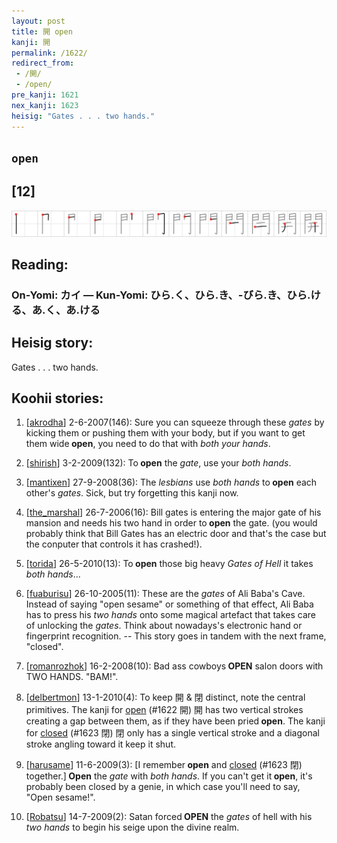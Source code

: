 ```yaml
---
layout: post
title: 開 open
kanji: 開
permalink: /1622/
redirect_from:
 - /開/
 - /open/
pre_kanji: 1621
nex_kanji: 1623
heisig: "Gates . . . two hands."
---
```


## `open`

## [12]

<div class="stroke"><img src="../images/E9968B.png" /></div>

## Reading:

### On-Yomi: カイ &mdash; Kun-Yomi: ひら.く、ひら.き、-びら.き、ひら.ける、あ.く、あ.ける

## Heisig story:

Gates . . . two hands.

## Koohii stories:

1) [<a href="http://kanji.koohii.com/profile/akrodha">akrodha</a>] 2-6-2007(146): Sure you can squeeze through these <em>gates</em> by kicking them or pushing them with your body, but if you want to get them wide<strong> open</strong>, you need to do that with <em>both your hands</em>.

2) [<a href="http://kanji.koohii.com/profile/shirish">shirish</a>] 3-2-2009(132): To<strong> open</strong> the <em>gate</em>, use your <em>both hands</em>.

3) [<a href="http://kanji.koohii.com/profile/mantixen">mantixen</a>] 27-9-2008(36): The <em>lesbians</em> use <em>both hands</em> to<strong> open</strong> each other&#039;s <em>gates</em>. Sick, but try forgetting this kanji now.

4) [<a href="http://kanji.koohii.com/profile/the_marshal">the_marshal</a>] 26-7-2006(16): Bill gates is entering the major gate of his mansion and needs his two hand in order to<strong> open</strong> the gate. (you would probably think that Bill Gates has an electric door and that&#039;s the case but the conputer that controls it has crashed!).

5) [<a href="http://kanji.koohii.com/profile/torida">torida</a>] 26-5-2010(13): To<strong> open</strong> those big heavy <em>Gates of Hell</em> it takes <em>both hands</em>...

6) [<a href="http://kanji.koohii.com/profile/fuaburisu">fuaburisu</a>] 26-10-2005(11): These are the <em>gates</em> of Ali Baba&#039;s Cave. Instead of saying &quot;open sesame&quot; or something of that effect, Ali Baba has to press his <em>two hands</em> onto some magical artefact that takes care of unlocking the <em>gates</em>. Think about nowadays&#039;s electronic hand or fingerprint recognition. -- This story goes in tandem with the next frame, &quot;closed&quot;.

7) [<a href="http://kanji.koohii.com/profile/romanrozhok">romanrozhok</a>] 16-2-2008(10): Bad ass cowboys<strong> OPEN</strong> salon doors with TWO HANDS. &quot;BAM!&quot;.

8) [<a href="http://kanji.koohii.com/profile/delbertmon">delbertmon</a>] 13-1-2010(4): To keep 開 &amp; 閉 distinct, note the central primitives. The kanji for <a href="../1622">open</a> (#1622 開) 開 has two vertical strokes creating a gap between them, as if they have been pried<strong> open</strong>. The kanji for <a href="../1623">closed</a> (#1623 閉) 閉 only has a single vertical stroke and a diagonal stroke angling toward it keep it shut.

9) [<a href="http://kanji.koohii.com/profile/harusame">harusame</a>] 11-6-2009(3): [I remember<strong> open</strong> and <a href="../1623">closed</a> (#1623 閉) together.]<strong> Open</strong> the <em>gate</em> with <em>both hands</em>. If you can&#039;t get it<strong> open</strong>, it&#039;s probably been closed by a genie, in which case you&#039;ll need to say, &quot;Open sesame!&quot;.

10) [<a href="http://kanji.koohii.com/profile/Robatsu">Robatsu</a>] 14-7-2009(2): Satan forced<strong> OPEN</strong> the <em>gates</em> of hell with his <em>two hands</em> to begin his seige upon the divine realm.
